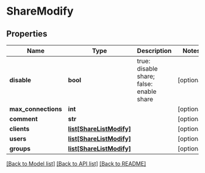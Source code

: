 # ShareModify

## Properties
Name | Type | Description | Notes
------------ | ------------- | ------------- | -------------
**disable** | **bool** | true: disable share; false: enable share | [optional] 
**max_connections** | **int** |  | [optional] 
**comment** | **str** |  | [optional] 
**clients** | [**list[ShareListModify]**](ShareListModify.md) |  | [optional] 
**users** | [**list[ShareListModify]**](ShareListModify.md) |  | [optional] 
**groups** | [**list[ShareListModify]**](ShareListModify.md) |  | [optional] 

[[Back to Model list]](../README.md#documentation-for-models) [[Back to API list]](../README.md#documentation-for-api-endpoints) [[Back to README]](../README.md)


